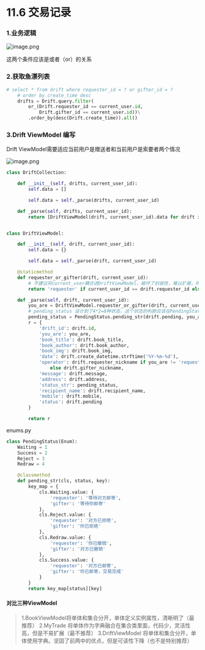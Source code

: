 # 11.6 交易记录

### 1.业务逻辑

![image.png](https://upload-images.jianshu.io/upload_images/7220971-25315925934661cc.png?imageMogr2/auto-orient/strip%7CimageView2/2/w/1240)

这两个条件应该是或者（or）的关系

### 2.获取鱼漂列表
```python
# select * from drift where requester_id = ? or gifter_id = ?
    # order by create_time desc
    drifts = Drift.query.filter(
        or_(Drift.requester_id == current_user.id,
            Drift.gifter_id == current_user.id))\
        .order_by(desc(Drift.create_time)).all()
```

### 3.Drift ViewModel 编写
Drift ViewModel需要适应当前用户是赠送者和当前用户是索要者两个情况

![image.png](https://upload-images.jianshu.io/upload_images/7220971-61ce58ec497d2dca.png?imageMogr2/auto-orient/strip%7CimageView2/2/w/1240)

```python
class DriftCollection:

    def __init__(self, drifts, current_user_id):
        self.data = []

        self.data = self._parse(drifts, current_user_id)

    def _parse(self, drifts, current_user_id):
        return [DriftViewModel(drift, current_user_id).data for drift in drifts]


class DriftViewModel:

    def __init__(self, drift, current_user_id):
        self.data = {}

        self.data = self._parse(drift, current_user_id)

    @staticmethod
    def requester_or_gifter(drift, current_user_id):
        # 不建议将current_user耦合进DriftViewModel，破坏了封装性，难以扩展，所以当做参数从外部传入
        return 'requester' if current_user_id == drift.requester_id else 'gifter'

    def _parse(self, drift, current_user_id):
        you_are = DriftViewModel.requester_or_gifter(drift, current_user_id)
        # pending_status 设计到了4*2=8种状态，这个状态的判断应该在PendingStatus完成
        pending_status = PendingStatus.pending_str(drift.pending, you_are)
        r = {
            'drift_id': drift.id,
            'you_are': you_are,
            'book_title': drift.book_title,
            'book_author': drift.book_author,
            'book_img': drift.book_img,
            'date': drift.create_datetime.strftime('%Y-%m-%d'),
            'operator': drift.requester_nickname if you_are != 'requester' \
                else drift.gifter_nickname,
            'message': drift.message,
            'address': drift.address,
            'status_str': pending_status,
            'recipient_name': drift.recipient_name,
            'mobile': drift.mobile,
            'status': drift.pending
        }

        return r
```

enums.py
```python
class PendingStatus(Enum):
    Waiting = 1
    Success = 2
    Reject = 3
    Redraw = 4

    @classmethod
    def pending_str(cls, status, key):
        key_map = {
            cls.Waiting.value: {
                'requester': '等待对方邮寄',
                'gifter': '等待你邮寄'
            },
            cls.Reject.value: {
                'requester': '对方已拒绝',
                'gifter': '你已拒绝'
            },
            cls.Redraw.value: {
                'requester': '你已撤销',
                'gifter': '对方已撤销'
            },
            cls.Success.value: {
                'requester': '对方已邮寄',
                'gifter': '你已邮寄，交易完成'
            }
        }
        return key_map[status][key]
```

#### 对比三种ViewModel
> 1.BookViewModel将单体和集合分开，单体定义实例属性，清晰明了（最推荐）
2.MyTrade 将单体作为字典融合在集合类里面，代码少，灵活性高，但是不易扩展（最不推荐）
3.DriftViewModel 将单体和集合分开，单体使用字典。坚固了前两中的优点，但是可读性下降（也不是特别推荐）